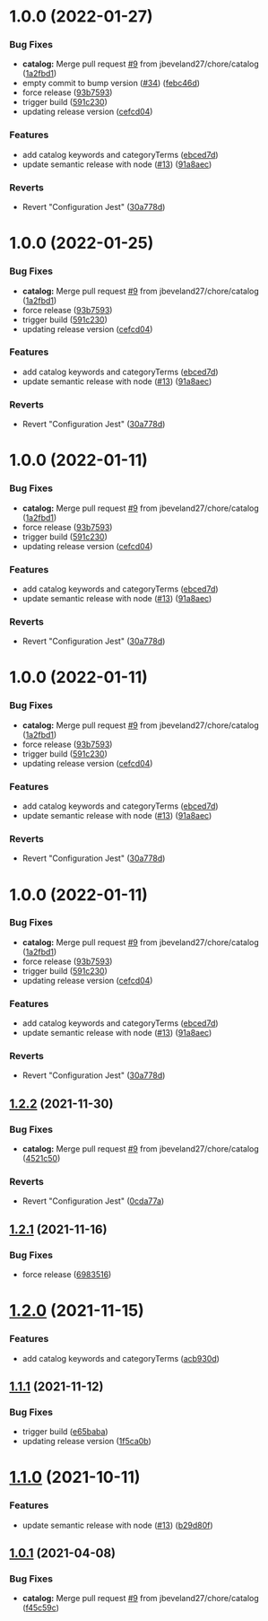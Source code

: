 # 1.0.0 (2022-01-27)


### Bug Fixes

* **catalog:** Merge pull request [#9](https://github.com/newrelic/nr1-pathpoint/issues/9) from jbeveland27/chore/catalog ([1a2fbd1](https://github.com/newrelic/nr1-pathpoint/commit/1a2fbd16c40c9c8ab630970cfa1f5de5956d32fb))
* empty commit to bump version ([#34](https://github.com/newrelic/nr1-pathpoint/issues/34)) ([febc46d](https://github.com/newrelic/nr1-pathpoint/commit/febc46d1d9002772bf782b0e9901d5272779dbb0))
* force release ([93b7593](https://github.com/newrelic/nr1-pathpoint/commit/93b75936244c333db6b9f2bb06db27bcc508177f))
* trigger build ([591c230](https://github.com/newrelic/nr1-pathpoint/commit/591c230ef7e5e33e9dbf6efc0443c9e57cfb56b1))
* updating release version ([cefcd04](https://github.com/newrelic/nr1-pathpoint/commit/cefcd04490845b30a96f00ca3fc2edcf0656f79e))


### Features

* add catalog keywords and categoryTerms ([ebced7d](https://github.com/newrelic/nr1-pathpoint/commit/ebced7d6d32892fab60e5910bfe6e66cc3c02396))
* update semantic release with node ([#13](https://github.com/newrelic/nr1-pathpoint/issues/13)) ([91a8aec](https://github.com/newrelic/nr1-pathpoint/commit/91a8aec9456c2a55b73de033e4f078156665f3df))


### Reverts

* Revert "Configuration Jest" ([30a778d](https://github.com/newrelic/nr1-pathpoint/commit/30a778dbaeee327060b993a9b406557d2ddca882))

# 1.0.0 (2022-01-25)


### Bug Fixes

* **catalog:** Merge pull request [#9](https://github.com/newrelic/nr1-pathpoint/issues/9) from jbeveland27/chore/catalog ([1a2fbd1](https://github.com/newrelic/nr1-pathpoint/commit/1a2fbd16c40c9c8ab630970cfa1f5de5956d32fb))
* force release ([93b7593](https://github.com/newrelic/nr1-pathpoint/commit/93b75936244c333db6b9f2bb06db27bcc508177f))
* trigger build ([591c230](https://github.com/newrelic/nr1-pathpoint/commit/591c230ef7e5e33e9dbf6efc0443c9e57cfb56b1))
* updating release version ([cefcd04](https://github.com/newrelic/nr1-pathpoint/commit/cefcd04490845b30a96f00ca3fc2edcf0656f79e))


### Features

* add catalog keywords and categoryTerms ([ebced7d](https://github.com/newrelic/nr1-pathpoint/commit/ebced7d6d32892fab60e5910bfe6e66cc3c02396))
* update semantic release with node ([#13](https://github.com/newrelic/nr1-pathpoint/issues/13)) ([91a8aec](https://github.com/newrelic/nr1-pathpoint/commit/91a8aec9456c2a55b73de033e4f078156665f3df))


### Reverts

* Revert "Configuration Jest" ([30a778d](https://github.com/newrelic/nr1-pathpoint/commit/30a778dbaeee327060b993a9b406557d2ddca882))

# 1.0.0 (2022-01-11)


### Bug Fixes

* **catalog:** Merge pull request [#9](https://github.com/newrelic/nr1-pathpoint/issues/9) from jbeveland27/chore/catalog ([1a2fbd1](https://github.com/newrelic/nr1-pathpoint/commit/1a2fbd16c40c9c8ab630970cfa1f5de5956d32fb))
* force release ([93b7593](https://github.com/newrelic/nr1-pathpoint/commit/93b75936244c333db6b9f2bb06db27bcc508177f))
* trigger build ([591c230](https://github.com/newrelic/nr1-pathpoint/commit/591c230ef7e5e33e9dbf6efc0443c9e57cfb56b1))
* updating release version ([cefcd04](https://github.com/newrelic/nr1-pathpoint/commit/cefcd04490845b30a96f00ca3fc2edcf0656f79e))


### Features

* add catalog keywords and categoryTerms ([ebced7d](https://github.com/newrelic/nr1-pathpoint/commit/ebced7d6d32892fab60e5910bfe6e66cc3c02396))
* update semantic release with node ([#13](https://github.com/newrelic/nr1-pathpoint/issues/13)) ([91a8aec](https://github.com/newrelic/nr1-pathpoint/commit/91a8aec9456c2a55b73de033e4f078156665f3df))


### Reverts

* Revert "Configuration Jest" ([30a778d](https://github.com/newrelic/nr1-pathpoint/commit/30a778dbaeee327060b993a9b406557d2ddca882))

# 1.0.0 (2022-01-11)


### Bug Fixes

* **catalog:** Merge pull request [#9](https://github.com/newrelic/nr1-pathpoint/issues/9) from jbeveland27/chore/catalog ([1a2fbd1](https://github.com/newrelic/nr1-pathpoint/commit/1a2fbd16c40c9c8ab630970cfa1f5de5956d32fb))
* force release ([93b7593](https://github.com/newrelic/nr1-pathpoint/commit/93b75936244c333db6b9f2bb06db27bcc508177f))
* trigger build ([591c230](https://github.com/newrelic/nr1-pathpoint/commit/591c230ef7e5e33e9dbf6efc0443c9e57cfb56b1))
* updating release version ([cefcd04](https://github.com/newrelic/nr1-pathpoint/commit/cefcd04490845b30a96f00ca3fc2edcf0656f79e))


### Features

* add catalog keywords and categoryTerms ([ebced7d](https://github.com/newrelic/nr1-pathpoint/commit/ebced7d6d32892fab60e5910bfe6e66cc3c02396))
* update semantic release with node ([#13](https://github.com/newrelic/nr1-pathpoint/issues/13)) ([91a8aec](https://github.com/newrelic/nr1-pathpoint/commit/91a8aec9456c2a55b73de033e4f078156665f3df))


### Reverts

* Revert "Configuration Jest" ([30a778d](https://github.com/newrelic/nr1-pathpoint/commit/30a778dbaeee327060b993a9b406557d2ddca882))

# 1.0.0 (2022-01-11)


### Bug Fixes

* **catalog:** Merge pull request [#9](https://github.com/newrelic/nr1-pathpoint/issues/9) from jbeveland27/chore/catalog ([1a2fbd1](https://github.com/newrelic/nr1-pathpoint/commit/1a2fbd16c40c9c8ab630970cfa1f5de5956d32fb))
* force release ([93b7593](https://github.com/newrelic/nr1-pathpoint/commit/93b75936244c333db6b9f2bb06db27bcc508177f))
* trigger build ([591c230](https://github.com/newrelic/nr1-pathpoint/commit/591c230ef7e5e33e9dbf6efc0443c9e57cfb56b1))
* updating release version ([cefcd04](https://github.com/newrelic/nr1-pathpoint/commit/cefcd04490845b30a96f00ca3fc2edcf0656f79e))


### Features

* add catalog keywords and categoryTerms ([ebced7d](https://github.com/newrelic/nr1-pathpoint/commit/ebced7d6d32892fab60e5910bfe6e66cc3c02396))
* update semantic release with node ([#13](https://github.com/newrelic/nr1-pathpoint/issues/13)) ([91a8aec](https://github.com/newrelic/nr1-pathpoint/commit/91a8aec9456c2a55b73de033e4f078156665f3df))


### Reverts

* Revert "Configuration Jest" ([30a778d](https://github.com/newrelic/nr1-pathpoint/commit/30a778dbaeee327060b993a9b406557d2ddca882))

## [1.2.2](https://github.com/newrelic/nr1-pathpoint/compare/v1.2.1...v1.2.2) (2021-11-30)


### Bug Fixes

* **catalog:** Merge pull request [#9](https://github.com/newrelic/nr1-pathpoint/issues/9) from jbeveland27/chore/catalog ([4521c50](https://github.com/newrelic/nr1-pathpoint/commit/4521c5081a7e26c08fd7db0b1dc81779282d7f18))


### Reverts

* Revert "Configuration Jest" ([0cda77a](https://github.com/newrelic/nr1-pathpoint/commit/0cda77ac1460dc04e9e6cfea05a0c4bce0500e86))

## [1.2.1](https://github.com/newrelic/nr1-pathpoint/compare/v1.2.0...v1.2.1) (2021-11-16)


### Bug Fixes

* force release ([6983516](https://github.com/newrelic/nr1-pathpoint/commit/6983516765fc49877fa81b0a4a46cb953b0b0b57))

# [1.2.0](https://github.com/newrelic/nr1-pathpoint/compare/v1.1.1...v1.2.0) (2021-11-15)


### Features

* add catalog keywords and categoryTerms ([acb930d](https://github.com/newrelic/nr1-pathpoint/commit/acb930d16227d65db053acbf6d705665ac8605b6))

## [1.1.1](https://github.com/newrelic/nr1-pathpoint/compare/v1.1.0...v1.1.1) (2021-11-12)


### Bug Fixes

* trigger build ([e65baba](https://github.com/newrelic/nr1-pathpoint/commit/e65baba98561d02e882a627ce1e05015438f5b91))
* updating release version ([1f5ca0b](https://github.com/newrelic/nr1-pathpoint/commit/1f5ca0bb38b602279be4c47aa47d50634229c09e))

# [1.1.0](https://github.com/newrelic/nr1-pathpoint/compare/v1.0.1...v1.1.0) (2021-10-11)


### Features

* update semantic release with node ([#13](https://github.com/newrelic/nr1-pathpoint/issues/13)) ([b29d80f](https://github.com/newrelic/nr1-pathpoint/commit/b29d80fa0bc4a4ce96bce5613508caca5b79c1f9))

## [1.0.1](https://github.com/newrelic/nr1-pathpoint/compare/v1.0.0...v1.0.1) (2021-04-08)


### Bug Fixes

* **catalog:** Merge pull request [#9](https://github.com/newrelic/nr1-pathpoint/issues/9) from jbeveland27/chore/catalog ([f45c59c](https://github.com/newrelic/nr1-pathpoint/commit/f45c59c82a11c6543c346c67e8c1815908d20a14))
